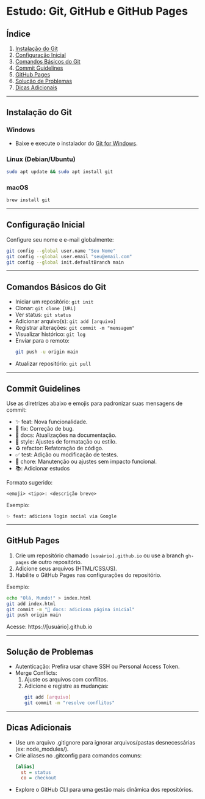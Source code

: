 # Estudo: Git, GitHub e GitHub Pages

## Índice
1. [Instalação do Git](#instalação-do-git)
2. [Configuração Inicial](#configuração-inicial)
3. [Comandos Básicos do Git](#comandos-básicos-do-git)
4. [Commit Guidelines](#commit-guidelines)
5. [GitHub Pages](#github-pages)
6. [Solução de Problemas](#solução-de-problemas)
7. [Dicas Adicionais](#dicas-adicionais)

---

## Instalação do Git

### Windows
- Baixe e execute o instalador do [Git for Windows](https://git-scm.com/download/win).

### Linux (Debian/Ubuntu)
```bash
sudo apt update && sudo apt install git
```

### macOS
```bash
brew install git
```

---

## Configuração Inicial
Configure seu nome e e-mail globalmente:
```bash
git config --global user.name "Seu Nome"
git config --global user.email "seu@email.com"
git config --global init.defaultBranch main
```

---

## Comandos Básicos do Git
- Iniciar um repositório: `git init`
- Clonar: `git clone [URL]`
- Ver status: `git status`
- Adicionar arquivo(s): `git add [arquivo]`
- Registrar alterações: `git commit -m "mensagem"`
- Visualizar histórico: `git log`
- Enviar para o remoto:
  ```bash
  git push -u origin main
  ```
- Atualizar repositório: `git pull`

---

## Commit Guidelines

Use as diretrizes abaixo e emojis para padronizar suas mensagens de commit:

- ✨ feat: Nova funcionalidade.
- 🐛 fix: Correção de bug.
- 📝 docs: Atualizações na documentação.
- 💄 style: Ajustes de formatação ou estilo.
- ♻️ refactor: Refatoração de código.
- ✅ test: Adição ou modificação de testes.
- 🔧 chore: Manutenção ou ajustes sem impacto funcional.
- 📚: Adicionar estudos


Formato sugerido:
```plaintext
<emoji> <tipo>: <descrição breve>
```

Exemplo:
```plaintext
✨ feat: adiciona login social via Google
```

---

## GitHub Pages

1. Crie um repositório chamado `[usuário].github.io` ou use a branch `gh-pages` de outro repositório.
2. Adicione seus arquivos (HTML/CSS/JS).
3. Habilite o GitHub Pages nas configurações do repositório.

Exemplo:
```bash
echo "Olá, Mundo!" > index.html
git add index.html
git commit -m "📝 docs: adiciona página inicial"
git push origin main
```

Acesse: https://[usuário].github.io

---

## Solução de Problemas

- Autenticação: Prefira usar chave SSH ou Personal Access Token.
- Merge Conflicts:
  1. Ajuste os arquivos com conflitos.
  2. Adicione e registre as mudanças:
     ```bash
     git add [arquivo]
     git commit -m "resolve conflitos"
     ```

---

## Dicas Adicionais

- Use um arquivo .gitignore para ignorar arquivos/pastas desnecessárias (ex: node_modules/).
- Crie aliases no .gitconfig para comandos comuns:
  ```ini
  [alias]
    st = status
    co = checkout
  ```
- Explore o GitHub CLI para uma gestão mais dinâmica dos repositórios.

